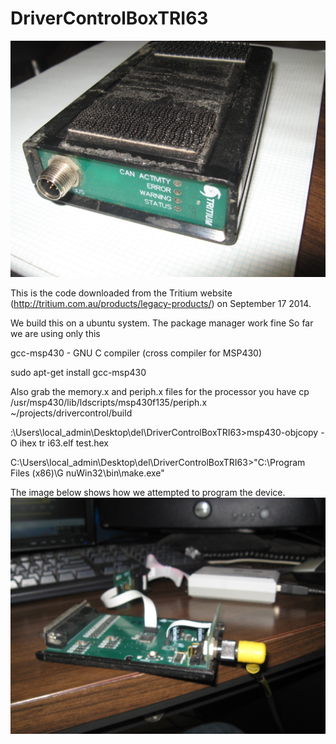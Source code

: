 DriverControlBoxTRI63
=====================

![Drivers Control Box (tri63)](img/device.JPG)

This is the code downloaded from the Tritium website (http://tritium.com.au/products/legacy-products/) on September 17 2014.

We build this on a ubuntu system. The package manager work fine
So far we are using only this

 gcc-msp430                         - GNU C compiler (cross compiler for MSP430) 

sudo apt-get install gcc-msp430

Also grab the memory.x and periph.x files for the processor you have
cp /usr/msp430/lib/ldscripts/msp430f135/periph.x  ~/projects/drivercontrol/build



:\Users\local_admin\Desktop\del\DriverControlBoxTRI63>msp430-objcopy -O ihex tr
i63.elf test.hex

C:\Users\local_admin\Desktop\del\DriverControlBoxTRI63>"C:\Program Files (x86)\G
nuWin32\bin\make.exe"


The image below shows how we attempted to program the device.
![Drivers Control Box (tri63)](img/prgSetUp.JPG)
